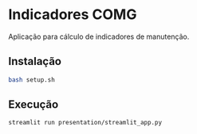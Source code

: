 # Indicadores COMG

Aplicação para cálculo de indicadores de manutenção.

## Instalação

```bash
bash setup.sh
```

## Execução

```bash
streamlit run presentation/streamlit_app.py
```
